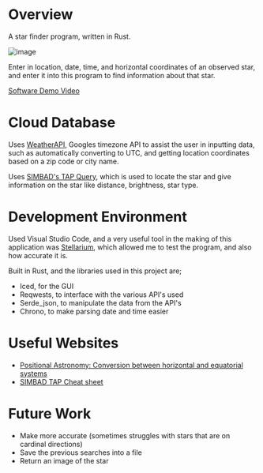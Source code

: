 # Overview

A star finder program, written in Rust. 

![image](https://github.com/user-attachments/assets/6491eef1-9d10-4be5-a86f-c57372ed993d)


Enter in location, date, time, and horizontal coordinates of an observed star, and enter it into this program to find information about that star.

[Software Demo Video](https://youtu.be/IfQDAYKjHxA)

# Cloud Database

Uses [WeatherAPI](https://www.weatherapi.com/), Googles timezone API to assist the user in inputting data, such as automatically converting to UTC, and getting location coordinates based on a zip code or city name.

Uses [SIMBAD's TAP Query](https://simbad.cds.unistra.fr/simbad/), which is used to locate the star and give information on the star like distance, brightness, star type.

# Development Environment

Used Visual Studio Code, and a very useful tool in the making of this application was [Stellarium](https://stellarium.org/), which allowed me to test the program, and also how accurate it is.

Built in Rust, and the libraries used in this project are;

- Iced, for the GUI
- Reqwests, to interface with the various API's used
- Serde_json, to manipulate the data from the API's
- Chrono, to make parsing date and time easier

# Useful Websites

- [Positional Astronomy: Conversion between horizontal and equatorial systems](https://sceweb.sce.uhcl.edu/helm/WEB-Positional%20Astronomy/Tutorial/Conversion/Conversion.html)
- [SIMBAD TAP Cheat sheet](https://simbad.cds.unistra.fr/simbad/tap/help/adqlHelp.html)

# Future Work

- Make more accurate (sometimes struggles with stars that are on cardinal directions)
- Save the previous searches into a file
- Return an image of the star
